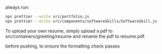 always run:
```bash
npx prettier --write src/portfolio.js
npx prettier --write src/components/softwareSkills/SoftwareSkill.js
```

To upload your own resume, simply upload a pdf to src/containers/greeting/resume and rename the pdf to resume.pdf.

before pushing, to ensure the formatting check passes